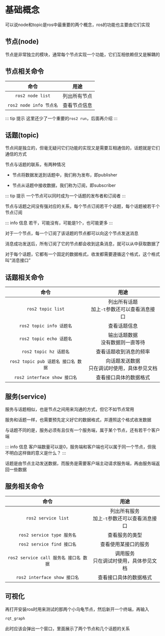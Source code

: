 # 基础概念
可以说node和topic是ros中最重要的两个概念，ros的功能也主要由它们实现

## 节点(node)
节点是非常独立的模块，通常每个节点实现一个功能，它们互相依赖但又是解耦的

## 节点相关命令
|命令|用途|
|:-:|:-:|
|`ros2 node list`|列出所有节点|
|`ros2 node info 节点名`|查看节点信息|

::: tip 提示
这里还少了一个重要的`ros2 run`，后面再介绍
:::

## 话题(topic)
节点间是独立的，但毫无疑问它们功能的实现又是需要互相通信的，话题就是它们通信的方式

节点与话题的联系，有两种情况

- 节点将数据发送到话题中，我们称为发布，即publisher

- 节点从话题中接收数据，我们称为订阅，即subscriber

::: tip 提示
一个节点可以同时成为一个话题的发布者和订阅者
:::

节点与话题之间没有强对应的关系，每个节点订阅若干个话题，每个话题被若干个节点订阅

::: info 信息
若干，可能没有，可能是1个，也可能更多
:::

对于一个节点，每一个订阅了该话题的节点都可以向这个节点发送消息

消息成功发送后，所有订阅了它的节点都会收到这条消息，就可以从中获取数据了

对于每个话题，它都有一个固定的数据格式，收发都需要遵循这个格式，这个格式叫“消息接口”

## 话题相关命令
|命令|用途|
|:-:|:-:|
|`ros2 topic list`|列出所有话题<br />加上`-t`参数还可以查看消息接口|
|`ros2 topic info 话题名`|查看话题信息|
|`ros2 topic echo 话题名`|输出话题数据<br />没有数据则一直等待|
|`ros2 topic hz 话题名`|查看话题收到消息的频率|
|`ros2 topic pub 话题名 接口名 数据`|向话题发送数据<br />只在调试时使用，具体参见文档|
|`ros2 interface show 接口名`|查看接口具体的数据格式|

## 服务(service)
服务与话题相似，也是节点之间用来沟通的方式，但它不如节点常用

服务和话题一样，也需要预先定义好它的数据格式，并遵照这个格式收发数据

与话题不同的是，服务必须有且仅有一个服务端，属于某个节点，还有若干个客户端

::: info 信息
客户端数量可以是0，服务端和客户端也可以属于同一个节点，但我不明白这样做的意义是什么？
:::

话题是由节点主动发送数据，而服务是需要客户端主动请求服务端，再由服务端返回一些数据

## 服务相关命令
|命令|用途|
|:-:|:-:|
|`ros2 service list`|列出所有服务<br />加上`-t`参数还可以查看消息接口|
|`ros2 service type 服务名`|查看服务的类型|
|`ros2 service find 接口名`|查看使用某接口的服务|
|`ros2 service call 服务名 接口名 数据`|调用服务    <br />只在调试时使用，具体参见文档|
|`ros2 interface show 接口名`|查看接口具体的数据格式|

## 可视化
再打开安装ros时用来测试的那两个小乌龟节点，然后新开一个终端，再输入

``` bash
rqt_graph
```

此时应该会弹出一个窗口，里面展示了两个节点和几个话题的关系
